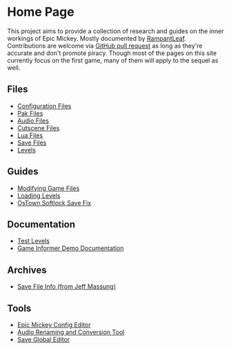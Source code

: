 # Home Page

This project aims to provide a collection of research and guides on the inner workings of Epic Mickey. Mostly documented by [RampantLeaf](https://epicmickey.fandom.com/wiki/User:RampantLeaf). Contributions are welcome via [GitHub pull request](https://github.com/andrewplus/epic-mickey-docs/pulls) as long as they're accurate and don't promote piracy. Though most of the pages on this site currently focus on the first game, many of them will apply to the sequel as well.

<div class="home-grid">
<div markdown="1">

## Files
* [Configuration Files](./configuration-files)
* [Pak Files](./pak-files)
* [Audio Files](./audio-files)
* [Cutscene Files](./cutscene-files)
* [Lua Files](./lua-files)
* [Save Files](./save-files)
* [Levels](./levels)

</div>

<div markdown="1">

## Guides
* [Modifying Game Files](./modifying-game-files)
* [Loading Levels](./levels)
* [OsTown Softlock Save Fix](./ostown-softlock-save-fix)

</div>

<div markdown="1">

## Documentation
* [Test Levels](./test-levels)
* [Game Informer Demo Documentation](./game-informer-demo-documentation)

</div>

<div markdown="1">

## Archives
* [Save File Info (from Jeff Massung)](./archive/save-info-jeff-massung.md)

</div>

<div markdown="1">

## Tools
* [Epic Mickey Config Editor](./tools/cmdline)
* [Audio Renaming and Conversion Tool](./tools/batch-audio-tool)
* [Save Global Editor](./tools/global-editor)

</div>
</div>